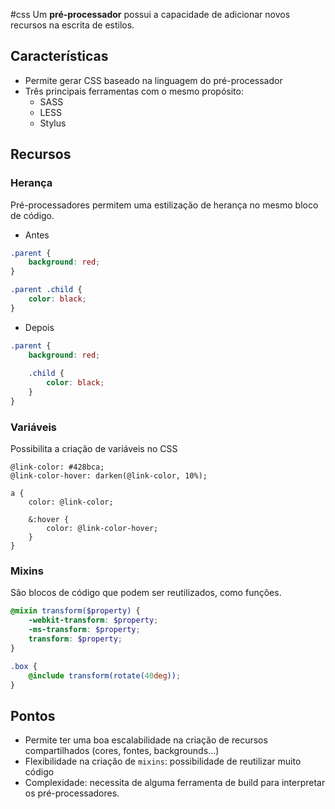 #css
Um **pré-processador** possui a capacidade de adicionar novos recursos na escrita de estilos.
## Características
* Permite gerar CSS baseado na linguagem do pré-processador
* Três principais ferramentas com o mesmo propósito: 
	* SASS
	* LESS
	* Stylus

## Recursos

### Herança
Pré-processadores permitem uma estilização de herança no mesmo bloco de código.
* Antes
```CSS 
.parent {
	background: red;
}

.parent .child {
	color: black;
}
```
* Depois
``` SCSS
.parent {
	background: red;
	
	.child {
		color: black;
	}
}
```

### Variáveis
Possibilita a criação de variáveis no CSS
```LESS
@link-color: #428bca; 
@link-color-hover: darken(@link-color, 10%); 

a { 
	color: @link-color; 
	
	&:hover { 
		color: @link-color-hover; 
	}
} 
```

### Mixins
São blocos de código que podem ser reutilizados, como funções.
```SCSS
@mixin transform($property) {
	-webkit-transform: $property;
	-ms-transform: $property;
	transform: $property;
}

.box {
	@include transform(rotate(40deg));
}
```

## Pontos
* Permite ter uma boa escalabilidade na criação de recursos compartilhados (cores, fontes, backgrounds...)
* Flexibilidade na criação de `mixins`: possibilidade de reutilizar muito código
* Complexidade: necessita de alguma ferramenta de build para interpretar os pré-processadores.
